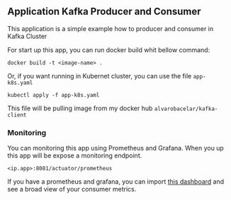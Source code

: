 ## Application Kafka Producer and Consumer
This application is a simple example how to producer and consumer in Kafka Cluster

For start up this app, you can run docker build whit bellow command:
```
docker build -t <image-name> .
```

Or, if you want running in Kubernet cluster, you can use the file ```app-k8s.yaml```
```
kubectl apply -f app-k8s.yaml
```
This file will be pulling image from my docker hub ```alvarobacelar/kafka-client``` 

### Monitoring
You can monitoring this app using Prometheus and Grafana. When you up this app will be expose a monitoring endpoint.
```
<ip.app>:8081/actuator/prometheus
```
If you have a prometheus and grafana, you can import [this dashboard](https://grafana.com/grafana/dashboards/16088) and see a broad view of your consumer metrics.
